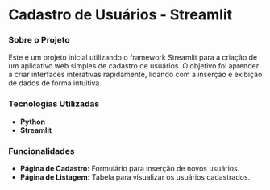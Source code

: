 # Cadastro de Usuários - Streamlit

### Sobre o Projeto
Este é um projeto inicial utilizando o framework Streamlit para a criação de um aplicativo web simples de cadastro de usuários. O objetivo foi aprender a criar interfaces interativas rapidamente, lidando com a inserção e exibição de dados de forma intuitiva.

### Tecnologias Utilizadas
- **Python**
- **Streamlit**

### Funcionalidades
- **Página de Cadastro:** Formulário para inserção de novos usuários.
- **Página de Listagem:** Tabela para visualizar os usuários cadastrados.
